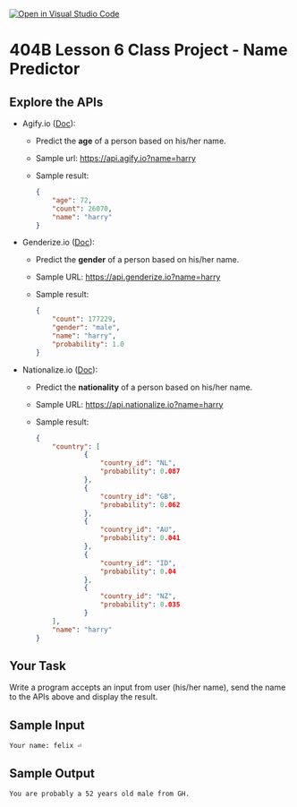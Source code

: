 [![Open in Visual Studio Code](https://classroom.github.com/assets/open-in-vscode-2e0aaae1b6195c2367325f4f02e2d04e9abb55f0b24a779b69b11b9e10269abc.svg)](https://classroom.github.com/online_ide?assignment_repo_id=18587229&assignment_repo_type=AssignmentRepo)
# 404B Lesson 6 Class Project - Name Predictor

## Explore the APIs

- Agify.io ([Doc](https://agify.io/)):

  - Predict the **age** of a person based on his/her name.
  - Sample url: <https://api.agify.io?name=harry>
  - Sample result:

    ```json
    {
        "age": 72,
        "count": 26070,
        "name": "harry"
    }
    ```

- Genderize.io ([Doc](https://genderize.io/)):
  - Predict the **gender** of a person based on his/her name.
  - Sample URL: <https://api.genderize.io?name=harry>
  - Sample result:

    ```json
    {
        "count": 177229,
        "gender": "male",
        "name": "harry",
        "probability": 1.0
    }
    ```

- Nationalize.io ([Doc](https://nationalize.io/)):
  - Predict the **nationality** of a person based on his/her name.
  - Sample URL: <https://api.nationalize.io?name=harry>
  - Sample result:

    ```json
    {
        "country": [
                {
                    "country_id": "NL",
                    "probability": 0.087
                },
                {
                    "country_id": "GB",
                    "probability": 0.062
                },
                {
                    "country_id": "AU",
                    "probability": 0.041
                },
                {
                    "country_id": "ID",
                    "probability": 0.04
                },
                {
                    "country_id": "NZ",
                    "probability": 0.035
                }
        ],
        "name": "harry"
    }
    ```

## Your Task

Write a program accepts an input from user (his/her name), send the name to the APIs above and display the result.

## Sample Input

`Your name: felix ⏎`

## Sample Output

`You are probably a 52 years old male from GH.`
